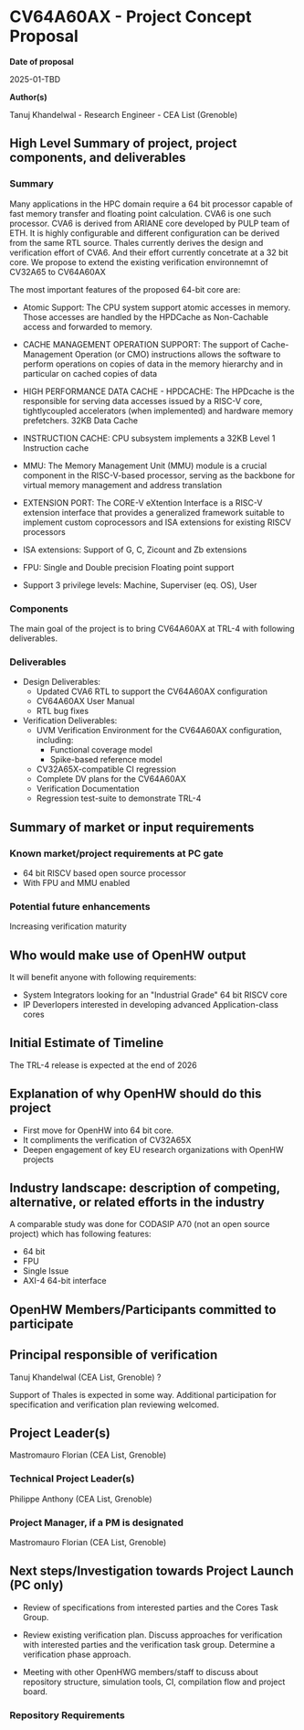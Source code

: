 <!--
 *  Copyright 2025 CEA*
 *  *Commissariat a l'Energie Atomique et aux Energies Alternatives (CEA)
 *
 *  SPDX-License-Identifier: Apache-2.0 WITH SHL-2.1
 *
 *  Licensed under the Solderpad Hardware License v 2.1 (the “License”); you
 *  may not use this file except in compliance with the License, or, at your
 *  option, the Apache License version 2.0. You may obtain a copy of the
 *  License at
 *
 *  https://solderpad.org/licenses/SHL-2.1/
 *
 *  Unless required by applicable law or agreed to in writing, any work
 *  distributed under the License is distributed on an “AS IS” BASIS, WITHOUT
 *  WARRANTIES OR CONDITIONS OF ANY KIND, either express or implied. See the
 *  License for the specific language governing permissions and limitations
 *  under the License.
-->

# CV64A60AX - Project Concept Proposal

**Date of proposal**

2025-01-TBD


**Author(s)**

Tanuj Khandelwal - Research Engineer - CEA List (Grenoble)


## High Level Summary of project, project components, and deliverables

### Summary
Many applications in the HPC domain require a 64 bit processor capable of fast memory transfer and floating point calculation. 
CVA6 is one such processor. CVA6 is derived from ARIANE core developed by PULP team of ETH. It is highly configurable and different configuration can be derived from the same RTL source. 
Thales currently derives the design and verification effort of CVA6. And their effort currently concetrate at a 32 bit core. 
We propose to extend the existing verification environnemnt of CV32A65 to CV64A60AX

The most important features of the proposed 64-bit core are:

  - Atomic Support: The CPU system support atomic accesses in memory. Those accesses are handled by the HPDCache as Non-Cachable access and forwarded to memory. 

  - CACHE MANAGEMENT OPERATION SUPPORT: The support of Cache-Management Operation (or CMO) instructions allows the software to perform operations on copies of data in the memory hierarchy and in particular on cached copies of data 

  - HIGH PERFORMANCE DATA CACHE - HPDCACHE: The HPDcache is the responsible for serving data accesses issued by a RISC-V core, tightlycoupled accelerators (when implemented) and hardware memory prefetchers. 32KB Data Cache 
  - INSTRUCTION CACHE: CPU subsystem implements a 32KB Level 1 Instruction cache

  - MMU: The Memory Management Unit (MMU) module is a crucial component in the RISC-V-based processor, serving as the backbone for virtual memory management and address translation

  - EXTENSION PORT: The CORE-V eXtention Interface is a RISC-V extension interface that provides a generalized framework suitable to implement custom coprocessors and ISA extensions for existing RISCV processors

  - ISA extensions: Support of G, C, Zicount and Zb extensions 

  - FPU: Single and Double precision Floating point support
  
  - Support 3 privilege levels: Machine, Superviser (eq. OS), User


### Components

The main goal of the project is to bring CV64A60AX at TRL-4 with following deliverables. 

### Deliverables

- Design Deliverables:
  - Updated CVA6 RTL to support the CV64A60AX configuration
  - CV64A60AX User Manual
  - RTL bug fixes
- Verification Deliverables:
  - UVM Verification Environment for the CV64A60AX configuration, including:
    - Functional coverage model
    - Spike-based reference model
  - CV32A65X-compatible CI regression
  - Complete DV plans for the CV64A60AX
  - Verification Documentation
  - Regression test-suite to demonstrate TRL-4

## Summary of market or input requirements


### Known market/project requirements at PC gate
  - 64 bit RISCV based open source processor
  - With FPU and MMU enabled


### Potential future enhancements
Increasing verification maturity


## Who would make use of OpenHW output

It will benefit anyone with following requirements: 
- System Integrators looking for an "Industrial Grade" 64 bit RISCV core
- IP Deverlopers interested in developing advanced Application-class cores

## Initial Estimate of Timeline

The TRL-4 release is expected at the end of 2026

## Explanation of why OpenHW should do this project

  - First move for OpenHW into 64 bit core.
  - It compliments the verification of CV32A65X 
  - Deepen engagement of key EU research organizations with OpenHW projects

## Industry landscape: description of competing, alternative, or related efforts in the industry
A comparable study was done for CODASIP A70 (not an open source project) which has following features: 
 - 64 bit 
 - FPU 
 - Single Issue 
 - AXI-4 64-bit interface

## OpenHW Members/Participants committed to participate

## Principal responsible of verification
Tanuj Khandelwal (CEA List, Grenoble) ?

Support of Thales is expected in some way.
Additional participation for specification and verification plan
reviewing welcomed.

## Project Leader(s)

Mastromauro Florian (CEA List, Grenoble)


### Technical Project Leader(s)

Philippe Anthony (CEA List, Grenoble)

### Project Manager, if a PM is designated
Mastromauro Florian (CEA List, Grenoble)


## Next steps/Investigation towards Project Launch (**PC only**)

  - Review of specifications from interested parties and the Cores Task
    Group.

  - Review existing verification plan. Discuss approaches for verification with
    interested parties and the verification task group. Determine a
    verification phase approach.

  - Meeting with other OpenHWG members/staff to discuss about repository
    structure, simulation tools, CI, compilation flow and project board.

### Repository Requirements


